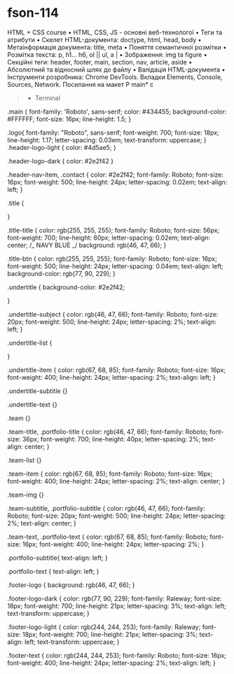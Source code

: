 # fson-114

HTML + CSS course • HTML, CSS, JS - основні веб-технологої • Теги та атрибути •
Скелет HTML-документа: doctype, html, head, body • Метаінформація документа:
title, meta • Поняття семантичної розмітки • Розмітка текста: p, h1... h6, ol ||
ul, a | • Зображення: img ta figure • Секційні теги: header, footer, main,
section, nav, article, aside • Абсолютний та відносний шлях до файлу • Валідація
HTML-документа • Інструменти розробника: Chrome DevTools. Вкладки Elements,
Console, Sources, Network. Посилання на макет P main\* c

> - Terminal

.main { font-family: 'Roboto', sans-serif; color: #434455; background-color:
#FFFFFF; font-size: 16px; line-height: 1.5; }

.logo{ font-family: "Roboto", sans-serif; font-weight: 700; font-size: 18px;
line-height: 1.17; letter-spacing: 0.03em; text-transform: uppercase; }
.header-logo-light { color: #4d5ae5; }

.header-logo-dark { color: #2e2f42 }

.header-nav-item, .contact { color: #2e2f42; font-family: Roboto; font-size:
16px; font-weight: 500; line-height: 24px; letter-spacing: 0.02em; text-align:
left; }

.title {

}

.title-title { color: rgb(255, 255, 255); font-family: Roboto; font-size: 56px;
font-weight: 700; line-height: 60px; letter-spacing: 0.02em; text-align: center;
/_ NAVY BLUE _/ background: rgb(46, 47, 66); }

.title-btn { color: rgb(255, 255, 255); font-family: Roboto; font-size: 16px;
font-weight: 500; line-height: 24px; letter-spacing: 0.04em; text-align: left;
background-color: rgb(77, 90, 229); }

.undertitle { background-color: #2e2f42;

}

.undertitle-subject { color: rgb(46, 47, 66); font-family: Roboto; font-size:
20px; font-weight: 500; line-height: 24px; letter-spacing: 2%; text-align: left;
}

.undertitle-list {

}

.undertitle-item { color: rgb(67, 68, 85); font-family: Roboto; font-size: 16px;
font-weight: 400; line-height: 24px; letter-spacing: 2%; text-align: left; }

.undertitle-subtitle {}

.undertitle-text {}

.team {}

.team-title, .portfolio-title { color: rgb(46, 47, 66); font-family: Roboto;
font-size: 36px; font-weight: 700; line-height: 40px; letter-spacing: 2%;
text-align: center; }

.team-list {}

.team-item { color: rgb(67, 68, 85); font-family: Roboto; font-size: 16px;
font-weight: 400; line-height: 24px; letter-spacing: 2%; text-align: center; }

.team-img {}

.team-subtitle, .portfolio-subtitle { color: rgb(46, 47, 66); font-family:
Roboto; font-size: 20px; font-weight: 500; line-height: 24px; letter-spacing:
2%; text-align: center; }

.team-text, .portfolio-text { color: rgb(67, 68, 85); font-family: Roboto;
font-size: 16px; font-weight: 400; line-height: 24px; letter-spacing: 2%; }

.portfolio-subtitle{ text-align: left; }

.portfolio-text { text-align: left; }

.footer-logo { background: rgb(46, 47, 66); }

.footer-logo-dark { color: rgb(77, 90, 229); font-family: Raleway; font-size:
18px; font-weight: 700; line-height: 21px; letter-spacing: 3%; text-align: left;
text-transform: uppercase; }

.footer-logo-light { color: rgb(244, 244, 253); font-family: Raleway; font-size:
18px; font-weight: 700; line-height: 21px; letter-spacing: 3%; text-align: left;
text-transform: uppercase; }

.footer-text { color: rgb(244, 244, 253); font-family: Roboto; font-size: 16px;
font-weight: 400; line-height: 24px; letter-spacing: 2%; text-align: left; }
